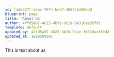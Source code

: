```yaml
---
id: fadde27f-abac-40f4-bee7-d657c5a56bdd
blueprint: page
title: 'About Us'
author: 4ffd5a07-4823-4b7d-9c1e-36310ae35fd1
template: default
updated_by: 4ffd5a07-4823-4b7d-9c1e-36310ae35fd1
updated_at: 1688509095
---
```

This is text about us